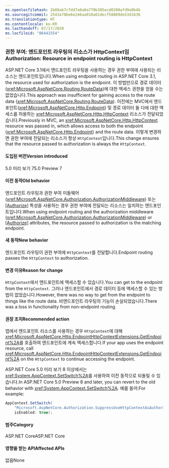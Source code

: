 ```yaml
---
ms.openlocfilehash: 2b88ab7cfdd7a0a0a770b305ecd0200afd9a9b4b
ms.sourcegitcommit: 2543a78be6e246aa010a01decf58889de53d1636
ms.translationtype: HT
ms.contentlocale: ko-KR
ms.lasthandoff: 07/17/2020
ms.locfileid: "86441554"
---
```

### <a name="authorization-resource-in-endpoint-routing-is-httpcontext"></a><span data-ttu-id="f939d-101">권한 부여: 엔드포인트 라우팅의 리소스가 HttpContext임</span><span class="sxs-lookup"><span data-stu-id="f939d-101">Authorization: Resource in endpoint routing is HttpContext</span></span>

<span data-ttu-id="f939d-102">ASP.NET Core 3.1에서 엔드포인트 라우팅을 사용하는 경우 권한 부여에 사용되는 리소스는 엔드포인트입니다.</span><span class="sxs-lookup"><span data-stu-id="f939d-102">When using endpoint routing in ASP.NET Core 3.1, the resource used for authorization is the endpoint.</span></span> <span data-ttu-id="f939d-103">이 방법만으로 경로 데이터(<xref:Microsoft.AspNetCore.Routing.RouteData>)에 대한 액세스 권한을 얻을 수는 없었습니다.</span><span class="sxs-lookup"><span data-stu-id="f939d-103">This approach was insufficient for gaining access to the route data (<xref:Microsoft.AspNetCore.Routing.RouteData>).</span></span> <span data-ttu-id="f939d-104">이전에는 MVC에서 엔드포인트(<xref:Microsoft.AspNetCore.Http.Endpoint>) 및 경로 데이터 둘 다에 대한 액세스를 허용하는 <xref:Microsoft.AspNetCore.Http.HttpContext> 리소스가 전달되었습니다.</span><span class="sxs-lookup"><span data-stu-id="f939d-104">Previously in MVC, an <xref:Microsoft.AspNetCore.Http.HttpContext> resource was passed in, which allows access to both the endpoint (<xref:Microsoft.AspNetCore.Http.Endpoint>) and the route data.</span></span> <span data-ttu-id="f939d-105">이렇게 변경하면 권한 부여에 전달되는 리소스가 항상 `HttpContext`입니다.</span><span class="sxs-lookup"><span data-stu-id="f939d-105">This change ensures that the resource passed to authorization is always the `HttpContext`.</span></span>

#### <a name="version-introduced"></a><span data-ttu-id="f939d-106">도입된 버전</span><span class="sxs-lookup"><span data-stu-id="f939d-106">Version introduced</span></span>

<span data-ttu-id="f939d-107">5.0 미리 보기 7</span><span class="sxs-lookup"><span data-stu-id="f939d-107">5.0 Preview 7</span></span>

#### <a name="old-behavior"></a><span data-ttu-id="f939d-108">이전 동작</span><span class="sxs-lookup"><span data-stu-id="f939d-108">Old behavior</span></span>

<span data-ttu-id="f939d-109">엔드포인트 라우팅과 권한 부여 미들웨어(<xref:Microsoft.AspNetCore.Authorization.AuthorizationMiddleware>) 또는 [[Authorize]](xref:Microsoft.AspNetCore.Authorization.AuthorizeAttribute) 특성을 사용하는 경우 권한 부여에 전달되는 리소스는 일치하는 엔드포인트입니다.</span><span class="sxs-lookup"><span data-stu-id="f939d-109">When using endpoint routing and the authorization middleware (<xref:Microsoft.AspNetCore.Authorization.AuthorizationMiddleware>) or [[Authorize]](xref:Microsoft.AspNetCore.Authorization.AuthorizeAttribute) attributes, the resource passed to authorization is the matching endpoint.</span></span>

#### <a name="new-behavior"></a><span data-ttu-id="f939d-110">새 동작</span><span class="sxs-lookup"><span data-stu-id="f939d-110">New behavior</span></span>

<span data-ttu-id="f939d-111">엔드포인트 라우팅이 권한 부여에 `HttpContext`를 전달합니다.</span><span class="sxs-lookup"><span data-stu-id="f939d-111">Endpoint routing passes the `HttpContext` to authorization.</span></span>

#### <a name="reason-for-change"></a><span data-ttu-id="f939d-112">변경 이유</span><span class="sxs-lookup"><span data-stu-id="f939d-112">Reason for change</span></span>

<span data-ttu-id="f939d-113">`HttpContext`에서 엔드포인트에 액세스할 수 있습니다.</span><span class="sxs-lookup"><span data-stu-id="f939d-113">You can get to the endpoint from the `HttpContext`.</span></span> <span data-ttu-id="f939d-114">그러나 엔드포인트에서 경로 데이터 등에 액세스할 수 있는 방법이 없었습니다.</span><span class="sxs-lookup"><span data-stu-id="f939d-114">However, there was no way to get from the endpoint to things like the route data.</span></span> <span data-ttu-id="f939d-115">비엔드포인트 라우팅의 기능이 손실되었습니다.</span><span class="sxs-lookup"><span data-stu-id="f939d-115">There was a loss in functionality from non-endpoint routing.</span></span>

#### <a name="recommended-action"></a><span data-ttu-id="f939d-116">권장 조치</span><span class="sxs-lookup"><span data-stu-id="f939d-116">Recommended action</span></span>

<span data-ttu-id="f939d-117">앱에서 엔드포인트 리소스를 사용하는 경우 `HttpContext`에 대해 <xref:Microsoft.AspNetCore.Http.EndpointHttpContextExtensions.GetEndpoint%2A>를 호출하여 엔드포인트에 계속 액세스합니다.</span><span class="sxs-lookup"><span data-stu-id="f939d-117">If your app uses the endpoint resource, call <xref:Microsoft.AspNetCore.Http.EndpointHttpContextExtensions.GetEndpoint%2A> on the `HttpContext` to continue accessing the endpoint.</span></span>

<span data-ttu-id="f939d-118">ASP.NET Core 5.0 미리 보기 8 이상에서는 <xref:System.AppContext.SetSwitch%2A>를 사용하여 이전 동작으로 되돌릴 수 있습니다.</span><span class="sxs-lookup"><span data-stu-id="f939d-118">In ASP.NET Core 5.0 Preview 8 and later, you can revert to the old behavior with <xref:System.AppContext.SetSwitch%2A>.</span></span> <span data-ttu-id="f939d-119">예를 들어:</span><span class="sxs-lookup"><span data-stu-id="f939d-119">For example:</span></span>

```csharp
AppContext.SetSwitch(
    "Microsoft.AspNetCore.Authorization.SuppressUseHttpContextAsAuthorizationResource",
    isEnabled: true);
```

#### <a name="category"></a><span data-ttu-id="f939d-120">범주</span><span class="sxs-lookup"><span data-stu-id="f939d-120">Category</span></span>

<span data-ttu-id="f939d-121">ASP.NET Core</span><span class="sxs-lookup"><span data-stu-id="f939d-121">ASP.NET Core</span></span>

#### <a name="affected-apis"></a><span data-ttu-id="f939d-122">영향을 받는 API</span><span class="sxs-lookup"><span data-stu-id="f939d-122">Affected APIs</span></span>

<span data-ttu-id="f939d-123">없음</span><span class="sxs-lookup"><span data-stu-id="f939d-123">None</span></span>

<!--

#### Affected APIs

Not detectable via API analysis

-->
